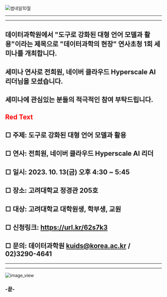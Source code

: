 
![썸네일10월](https://github.com/kuids/kuids.github.io/assets/91585914/42b73033-2f65-4777-926e-087a717f0463)

*******************************************************************************

*******************************************************************************
## 데이터과학원에서 "도구로 강화된 대형 언어 모델과 활용"이라는 제목으로 "데이터과학의 현장" 연사초청 1회 세미나를 개최합니다.
## 세미나 연사로 전희원, 네이버 클라우드 Hyperscale AI 리더님을 모셨습니다. 
## 세미나에 관심있는 분들의 적극적인 참여 부탁드립니다.

## <span style="color:red">Red Text</span>  

## □ 주제: 도구로 강화된 대형 언어 모델과 활용

## □ 연사: 전희원, 네이버 클라우드 Hyperscale AI 리더 

## □ 일시: 2023. 10. 13(금) 오후 4:30 ~ 5:45 

## □ 장소: 고려대학교 정경관 205호

## □ 대상: 고려대학교 대학원생, 학부생, 교원

## □ 신청링크: https://url.kr/62s7k3

## □ 문의: 데이터과학원 kuids@korea.ac.kr / 02)3290-4641
*******************************************************************************

*******************************************************************************
![image_view](https://github.com/kuids/kuids.github.io/assets/91585914/d44438c8-88b9-4bd6-8f6f-9c36d733d8c2)

### -끝-
